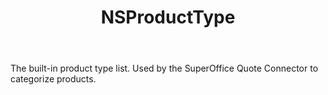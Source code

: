 ﻿---
uid: crmscript_ref_NSProductType
title: NSProductType
intellisense: Void.NSProductType
keywords: NSProductType
so.topic: reference
---

The built-in product type list. Used by the SuperOffice Quote Connector to categorize products.
